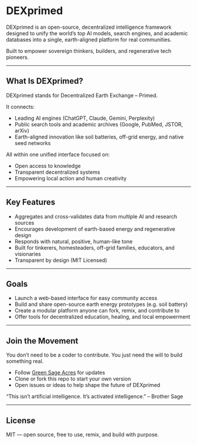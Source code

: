 # DEXprimed

DEXprimed is an open-source, decentralized intelligence framework designed to unify the world’s top AI models, search engines, and academic databases into a single, earth-aligned platform for real communities.

Built to empower sovereign thinkers, builders, and regenerative tech pioneers.

---

## What Is DEXprimed?

DEXprimed stands for Decentralized Earth Exchange – Primed.

It connects:
- Leading AI engines (ChatGPT, Claude, Gemini, Perplexity)
- Public search tools and academic archives (Google, PubMed, JSTOR, arXiv)
- Earth-aligned innovation like soil batteries, off-grid energy, and native seed networks

All within one unified interface focused on:
- Open access to knowledge
- Transparent decentralized systems
- Empowering local action and human creativity

---

## Key Features

- Aggregates and cross-validates data from multiple AI and research sources  
- Encourages development of earth-based energy and regenerative design  
- Responds with natural, positive, human-like tone  
- Built for tinkerers, homesteaders, off-grid families, educators, and visionaries  
- Transparent by design (MIT Licensed)

---

## Goals

- Launch a web-based interface for easy community access  
- Build and share open-source earth energy prototypes (e.g. soil battery)  
- Create a modular platform anyone can fork, remix, and contribute to  
- Offer tools for decentralized education, healing, and local empowerment  

---

## Join the Movement

You don’t need to be a coder to contribute. You just need the will to build something real.

- Follow [Green Sage Acres](https://facebook.com/greensageacres) for updates  
- Clone or fork this repo to start your own version  
- Open issues or ideas to help shape the future of DEXprimed  

“This isn’t artificial intelligence. It’s activated intelligence.” – Brother Sage

---

## License

MIT — open source, free to use, remix, and build with purpose.
